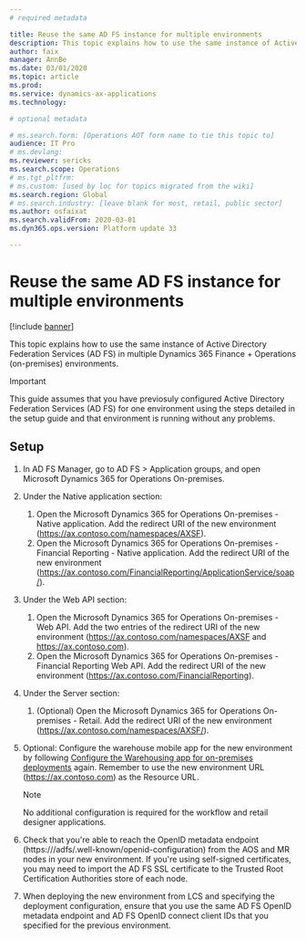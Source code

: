 ```yaml
---
# required metadata

title: Reuse the same AD FS instance for multiple environments
description: This topic explains how to use the same instance of Active Directory Federation Services (AD FS) in multiple Dynamics 365 Finance + Operations (on-premises) environments.
author: faix
manager: AnnBe
ms.date: 03/01/2020
ms.topic: article
ms.prod: 
ms.service: dynamics-ax-applications
ms.technology: 

# optional metadata

# ms.search.form: [Operations AOT form name to tie this topic to]
audience: IT Pro
# ms.devlang: 
ms.reviewer: sericks
ms.search.scope: Operations
# ms.tgt_pltfrm: 
# ms.custom: [used by loc for topics migrated from the wiki]
ms.search.region: Global
# ms.search.industry: [leave blank for most, retail, public sector]
ms.author: osfaixat
ms.search.validFrom: 2020-03-01 
ms.dyn365.ops.version: Platform update 33 

---
```


# Reuse the same AD FS instance for multiple environments

[!include [banner](../includes/banner.md)]

This topic explains how to use the same instance of Active Directory Federation Services (AD FS) in multiple Dynamics 365 Finance + Operations (on-premises) environments.

>[!IMPORTANT]
> This guide assumes that you have previosuly configured Active Directory Federation Services (AD FS) for one environment using the steps detailed in the setup guide and that environment is running without any problems.

## Setup

1.  In AD FS Manager, go to AD FS > Application groups, and open Microsoft Dynamics 365 for Operations On-premises.
2.  Under the Native application section:
    1.  Open the Microsoft Dynamics 365 for Operations On-premises - Native application. Add the redirect URI of the new environment (https://ax.contoso.com/namespaces/AXSF).
    2.  Open the Microsoft Dynamics 365 for Operations On-premises - Financial Reporting - Native application. Add the redirect URI of the new environment (https://ax.contoso.com/FinancialReporting/ApplicationService/soap/).
3.  Under the Web API section:
    1.	Open the Microsoft Dynamics 365 for Operations On-premises - Web API. Add the two entries of the redirect URI of the new environment (https://ax.contoso.com/namespaces/AXSF and https://ax.contoso.com).
    2.  Open the Microsoft Dynamics 365 for Operations On-premises - Financial Reporting Web API. Add the redirect URI of the new environment (https://ax.contoso.com/FinancialReporting).
4.  Under the Server section:
    1.  (Optional) Open the Microsoft Dynamics 365 for Operations On-premises - Retail. Add the redirect URI of the new environment (https://ax.contoso.com/namespaces/AXSF/).
5.  Optional: Configure the warehouse mobile app for the new environment by following [Configure the Warehousing app for on-premises deployments](./warehousing-for-on-premise-deployments.md) again. Remember to use the new environment URL (https://ax.contoso.com) as the Resource URL.

    >[!Note]
    > No additional configuration is required for the workflow and retail designer applications.

6.  Check that you're able to reach the OpenID metadata endpoint (https://<adfs-dns-name>/adfs/.well-known/openid-configuration) from the AOS and MR nodes in your new environment. If you're using self-signed certificates, you may need to import the AD FS SSL certificate to the Trusted Root Certification Authorities store of each node. 
7.  When deploying the new environment from LCS and specifying the deployment configuration, ensure that you use the same AD FS OpenID metadata endpoint and AD FS OpenID connect client IDs that you specified for the previous environment. 

